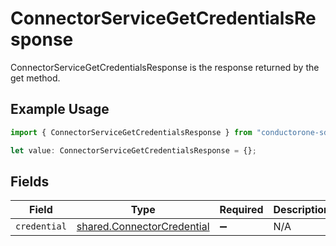 # ConnectorServiceGetCredentialsResponse

ConnectorServiceGetCredentialsResponse is the response returned by the get method.

## Example Usage

```typescript
import { ConnectorServiceGetCredentialsResponse } from "conductorone-sdk-typescript/sdk/models/shared";

let value: ConnectorServiceGetCredentialsResponse = {};
```

## Fields

| Field                                                                           | Type                                                                            | Required                                                                        | Description                                                                     |
| ------------------------------------------------------------------------------- | ------------------------------------------------------------------------------- | ------------------------------------------------------------------------------- | ------------------------------------------------------------------------------- |
| `credential`                                                                    | [shared.ConnectorCredential](../../../sdk/models/shared/connectorcredential.md) | :heavy_minus_sign:                                                              | N/A                                                                             |